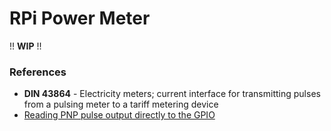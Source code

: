 # RPi Power Meter

!! __WIP__ !!

### References
* __DIN 43864__ - Electricity meters; current interface for transmitting pulses from a pulsing meter to a tariff metering device
* [
Reading PNP pulse output directly to the GPIO](https://forums.raspberrypi.com/viewtopic.php?t=284916)
